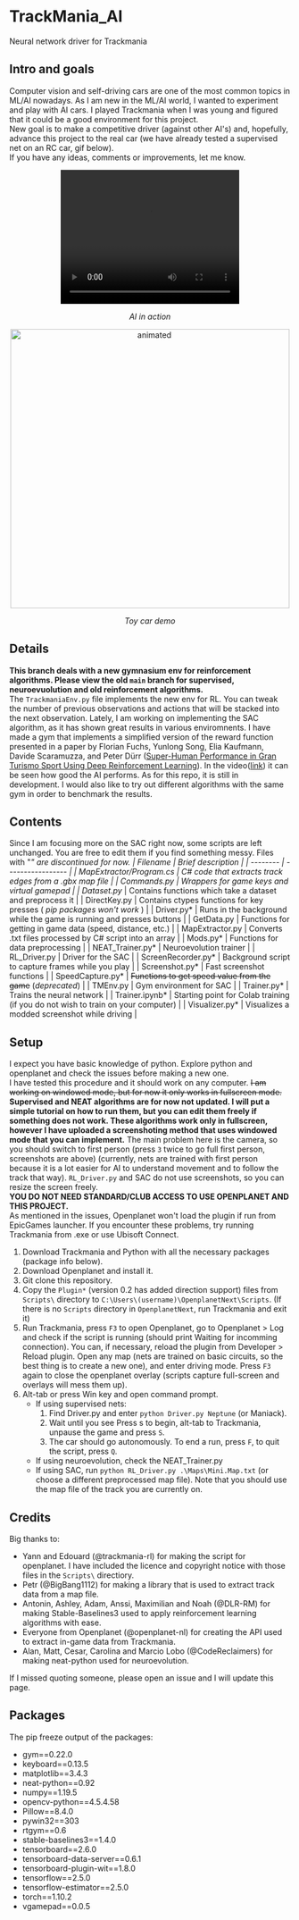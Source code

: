 # TrackMania_AI
Neural network driver for Trackmania
## Intro and goals
Computer vision and self-driving cars are one of the most common topics in ML/AI nowadays. As I am new in the ML/AI world, I wanted to experiment and play with AI cars.
I played Trackmania when I was young and figured that it could be a good environment for this project.\
New goal is to make a competitive driver (against other AI's) and, hopefully, advance this project to the real car (we have already tested a supervised net on an RC car, gif below).\
If you have any ideas, comments or improvements, let me know.

<p align="center">
     <video width="320" height="240" controls>
        <source src="demo2.mp4" type="video/mp4">
    </video> 
</p>
<p align="center">
    <i>AI in action</i>
</p>

<p align="center">
    <img src="rc_car_preview.gif" alt="animated" width="500"/>
</p>
<p align="center">
    <i>Toy car demo</i>
</p>


## Details
**This branch deals with a new gymnasium env for reinforcement algorithms. Please view the old `main` branch for supervised, neuroevuolution and old reinforcement algorithms.**\
The `TrackmaniaEnv.py` file implements the new env for RL. You can tweak the number of previous observations and actions that will be stacked into the next observation.
Lately, I am working on implementing the SAC algorithm, as it has shown great results in various enviromnents. I have made a gym that implements a simplified version of the reward function presented in a paper by Florian Fuchs, Yunlong Song, Elia Kaufmann, Davide Scaramuzza, and Peter Dürr ([Super-Human Performance in Gran Turismo Sport Using Deep Reinforcement Learning](https://rpg.ifi.uzh.ch/docs/RAL21_Fuchs.pdf)). In the video([link](https://youtu.be/Zeyv1bN9v4A)) it can be seen how good the AI performs. As for this repo, it is still in development. I would also like to try out different algorithms with the same gym in order to benchmark the results.
## Contents
Since I am focusing more on the SAC right now, some scripts are left unchanged. You are free to edit them if you find something messy. Files with "*" are discontinued for now.
| Filename | Brief description |
| -------- | ----------------- |
| MapExtractor/Program.cs | C# code that extracts track edges from a .gbx map file |
| Commands.py | Wrappers for game keys and virtual gamepad |
| Dataset.py* | Contains functions which take a dataset and preprocess it |
| DirectKey.py | Contains ctypes functions for key presses ( *pip packages won't work* ) |
| Driver.py* | Runs in the background while the game is running and presses buttons |
| GetData.py | Functions for getting in game data (speed, distance, etc.) |
| MapExtractor.py | Converts .txt files processed by C# script into an array |
| Mods.py* | Functions for data preprocessing |
| NEAT_Trainer.py* | Neuroevolution trainer |
| RL_Driver.py | Driver for the SAC |
| ScreenRecorder.py* | Background script to capture frames while you play |
| Screenshot.py* | Fast screenshot functions |
| SpeedCapture.py* | ~~Functions to get speed value from the game~~ (*deprecated*) |
| TMEnv.py | Gym environment for SAC |
| Trainer.py* | Trains the neural network |
| Trainer.ipynb* | Starting point for Colab training (if you do not wish to train on your computer) |
| Visualizer.py* | Visualizes a modded screenshot while driving |
## Setup
I expect you have basic knowledge of python. Explore python and openplanet and check the issues before making a new one.\
I have tested this procedure and it should work on any computer. ~~I am working on windowed mode, but for now it only works in fullscreen mode.~~ **Supervised and NEAT algorithms are for now not updated. I will put a simple tutorial on how to run them, but you can edit them freely if something does not work. These algorithms work only in fullscreen, however I have uploaded a screenshoting method that uses windowed mode that you can implement.** The main problem here is the camera, so you should switch to first person (press `3` twice to go full first person, screenshots are above) (currently, nets are trained with first person because it is a lot easier for AI to understand movement and to follow the track that way). `RL_Driver.py` and SAC do not use screenshots, so you can resize the screen freely.\
**YOU DO NOT NEED STANDARD/CLUB ACCESS TO USE OPENPLANET AND THIS PROJECT.**\
As mentioned in the issues, Openplanet won't load the plugin if run from EpicGames launcher. If you encounter these problems, try running Trackmania from .exe or use Ubisoft Connect.
1. Download Trackmania and Python with all the necessary packages (package info below).
2. Download Openplanet and install it.
3. Git clone this repository.
3. Copy the `Plugin*` (version 0.2 has added direction support) files from `Scripts\` directory to `C:\Users\(username)\OpenplanetNext\Scripts`. (If there is no `Scripts` directory in `OpenplanetNext`, run Trackmania and exit it)
4. Run Trackmania, press `F3` to open Openplanet, go to Openplanet > Log and check if the script is running (should print Waiting for incomming connection). You can, if necessary, reload the plugin from Developer > Reload plugin. Open any map (nets are trained on basic circuits, so the best thing is to create a new one), and enter driving mode. Press `F3` again to close the openplanet overlay (scripts capture full-screen and overlays will mess them up).
5. Alt-tab or press Win key and open command prompt.
    * If using supervised nets:
        1. Find Driver.py and enter `python Driver.py Neptune` (or Maniack).
        2. Wait until you see Press s to begin, alt-tab to Trackmania, unpause the game and press `S`.
        3. The car should go autonomously. To end a run, press `F`, to quit the script, press `Q`.
    * If using neuroevolution, check the NEAT_Trainer.py
    * If using SAC, run `python RL_Driver.py .\Maps\Mini.Map.txt` (or choose a different preprocessed map file). Note that you should use the map file of the track you are currently on.
## Credits
Big thanks to:
* Yann and Edouard (@trackmania-rl) for making the script for openplanet. I have included the licence and copyright notice with those files in the `Scripts\` directiory.
* Petr (@BigBang1112) for making a library that is used to extract track data from a map file.
* Antonin, Ashley, Adam, Anssi, Maximilian and Noah (@DLR-RM) for making Stable-Baselines3 used to apply reinforcement learning algorithms with ease.
* Everyone from Openplanet (@openplanet-nl) for creating the API used to extract in-game data from Trackmania.
* Alan, Matt, Cesar, Carolina and Marcio Lobo (@CodeReclaimers) for making neat-python used for neuroevolution.

If I missed quoting someone, please open an issue and I will update this page.
## Packages
The pip freeze output of the packages:
* gym==0.22.0
* keyboard==0.13.5
* matplotlib==3.4.3
* neat-python==0.92
* numpy==1.19.5
* opencv-python==4.5.4.58
* Pillow==8.4.0
* pywin32==303
* rtgym==0.6
* stable-baselines3==1.4.0
* tensorboard==2.6.0
* tensorboard-data-server==0.6.1
* tensorboard-plugin-wit==1.8.0
* tensorflow==2.5.0
* tensorflow-estimator==2.5.0
* torch==1.10.2
* vgamepad==0.0.5